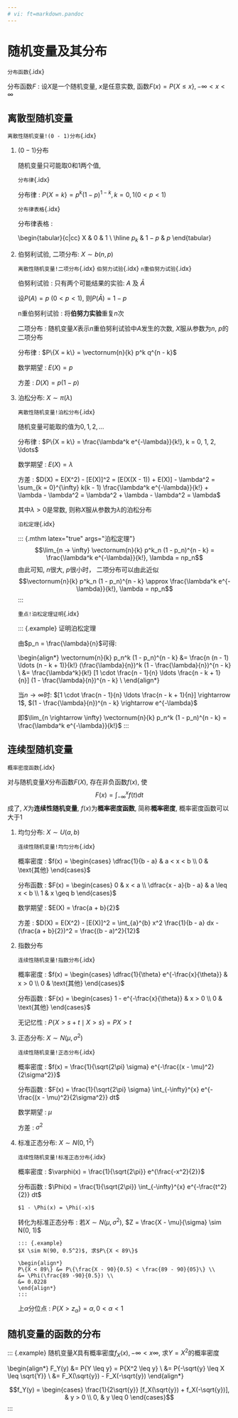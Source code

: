 ```yaml
---
# vi: ft=markdown.pandoc
---
```


# 随机变量及其分布

`分布函数`{.idx}

分布函数$F$
: 设$X$是一个随机变量, $x$是任意实数, 函数$F(x) = P\{X \leq x\}, -\infty < x < \infty$

## 离散型随机变量

`离散性随机变量!(0 - 1)分布`{.idx}

1. $(0 - 1)$分布

   随机变量只可能取$0$和$1$两个值, 

   `分布律`{.idx}
 
   分布律
   : $P\{X = k\} = p^k (1 - p)^{1 - k}, k = 0, 1 (0 < p <1)$

   `分布律表格`{.idx}

   分布律表格
   : 

      \begin{tabular}{c|cc}
          X & $0$ & $1$ \\ \hline
          $p_k$ & $1 - p$ & $p$
      \end{tabular}

1. 伯努利试验, 二项分布: $X \sim b(n, p)$

   `离散性随机变量!二项分布`{.idx} `伯努力试验`{.idx} `n重伯努力试验`{.idx}

   伯努利试验
   : 只有两个可能结果的实验: $A$ 及 $\bar{A}$

      设$P(A) = p\ (0 < p < 1)$, 则$P(\bar{A}) = 1 - p$

   n重伯努利试验
   : 将**伯努力实验**重复$n$次

   二项分布
   : 随机变量$X$表示$n$重伯努利试验中$A$发生的次数, $X$服从参数为$n$, $p$的二项分布

   分布律
   : $P\{X = k\} = \vectornum{n}{k} p^k q^{n - k}$

   数学期望
   : $E(X) = p$

   方差
   : $D(X) = p(1 - p)$

1. 泊松分布: $X \sim \pi(\lambda)$

   `离散性随机变量!泊松分布`{.idx}

   随机变量可能取的值为$0, 1, 2, \ldots$

   分布律
   : $P\{X = k\} = \frac{\lambda^k e^{-\lambda}}{k!}, k = 0, 1, 2, \ldots$

   数学期望
   : $E(X) = \lambda$

   方差
   : $D(X) = E(X^2) - [E(X)]^2 = [E(X(X - 1)) + E(X)] - \lambda^2 = \sum_{k = 0}^{\infty} k(k - 1) \frac{\lambda^k e^{-\lambda}}{k!} + \lambda - \lambda^2 = \lambda^2 + \lambda - \lambda^2 = \lambda$

   其中$\lambda > 0$是常数, 则称$X$服从参数为$\lambda$的泊松分布

   `泊松定理`{.idx}

   ::: {.mthm latex="true" args="泊松定理"}
   $$\lim_{n -> \infty} \vectornum{n}{k} p^k_n (1 - p_n)^{n - k} = \frac{\lambda^k e^{-\lambda}}{k!}, \lambda = np_n$$
   由此可知, $n$很大, $p$很小时， 二项分布可以由此近似
   $$\vectornum{n}{k} p^k_n (1 - p_n)^{n - k} \approx \frac{\lambda^k e^{-\lambda}}{k!}, \lambda = np_n$$
   :::

   `重点!泊松定理证明`{.idx}

   ::: {.example}
   证明泊松定理

   由$p_n = \frac{\lambda}{n}$可得:

   \begin{align*}
   \vectornum{n}{k} p_n^k (1 - p_n)^{n - k} &= \frac{n (n - 1) \ldots (n - k + 1)}{k!} (\frac{\lambda}{n})^k (1 - \frac{\lambda}{n})^{n - k} \\
   &= \frac{\lambda^k}{k!} [1 \cdot \frac{n - 1}{n} \ldots \frac{n - k + 1}{n}] (1 - \frac{\lambda}{n})^{n - k} \\
   \end{align*}

   当$n \rightarrow \infty$时: $[1 \cdot \frac{n - 1}{n} \ldots \frac{n - k + 1}{n}] \rightarrow 1$, $(1 - \frac{\lambda}{n})^{n - k} \rightarrow e^{-\lambda}$

   即$\lim_{n \rightarrow \infty} \vectornum{n}{k} p_n^k (1 - p_n)^{n - k} = \frac{\lambda^k e^{-\lambda}}{k!}$
   :::

## 连续型随机变量

`概率密度函数`{.idx}

对与随机变量$X$分布函数$F(X)$, 存在非负函数$f(x)$, 使
$$F(x) = \int^x_{-\infty} f(t) dt$$
成了, $X$为**连续性随机变量**, $f(x)$为**概率密度函数**, 简称**概率密度**, 概率密度函数可以大于1

1. 均匀分布: $X \sim U(a, b)$

   `连续性随机变量!均匀分布`{.idx}

   概率密度
   : $f(x) = \begin{cases} \dfrac{1}{b - a} & a < x < b \\ 0 & \text{其他} \end{cases}$

   分布函数
   : $F(x) = \begin{cases} 0 & x < a \\ \dfrac{x - a}{b - a} & a \leq x < b \\ 1 & x \geq b \end{cases}$

   数学期望
   : $E(X) = \frac{a + b}{2}$

   方差
   : $D(X) = E(X^2) - [E(X)]^2 = \int_{a}^{b} x^2 \frac{1}{b - a} dx - (\frac{a + b}{2})^2 = \frac{(b - a)^2}{12}$

1. 指数分布

   `连续性随机变量!指数分布`{.idx}

   概率密度
   : $f(x) = \begin{cases} \dfrac{1}{\theta} e^{-\frac{x}{\theta}} & x > 0 \\ 0 & \text{其他} \end{cases}$

   分布函数
   : $F(x) = \begin{cases} 1 - e^{-\frac{x}{\theta}} & x > 0 \\ 0 & \text{其他} \end{cases}$

   无记忆性
   : $P\{X > s + t \mid X > s\} = P{X > t}$

1. 正态分布: $X \sim N(\mu, \sigma^2)$

   `连续性随机变量!正态分布`{.idx}

   概率密度
   : $f(x) = \frac{1}{\sqrt{2\pi} \sigma} e^{-\frac{(x - \mu)^2}{2\sigma^2}}$

   分布函数
   : $F(x) = \frac{1}{\sqrt{2\pi} \sigma} \int_{-\infty}^{x} e^{-\frac{(x - \mu)^2}{2\sigma^2}} dt$

   数学期望
   : $\mu$

   方差
   : $\sigma^2$

1. 标准正态分布: $X \sim N(0, 1^2)$

   `连续性随机变量!标准正态分布`{.idx}

   概率密度
   : $\varphi(x) = \frac{1}{\sqrt{2\pi}} e^{\frac{-x^2}{2}}$

   分布函数
   : $\Phi(x) = \frac{1}{\sqrt{2\pi}} \int_{-\infty}^{x} e^{-\frac{t^2}{2}} dt$

       $1 - \Phi(x) = \Phi(-x)$

   转化为标准正态分布
   : 若$X \sim N(\mu, \sigma^2)$, $Z = \frac{X - \mu}{\sigma} \sim N(0, 1)$

       ::: {.example}
       $X \sim N(90, 0.5^2)$, 求$P\{X < 89\}$

       \begin{align*}
       P\{X < 89\} &= P\{\frac{X - 90}{0.5} < \frac{89 - 90}{05}\} \\
       &= \Phi(\frac{89 -90}{0.5}) \\
       &= 0.0228
       \end{align*}
       :::

   上$\alpha$分位点
   : $P\{X > z_{\alpha}\} = \alpha, 0 < \alpha < 1$

## 随机变量的函数的分布

::: {.example}
随机变量$X$具有概率密度$f_X(x), -\infty < x \infty$, 求$Y = X^2$的概率密度

\begin{align*}
F_Y(y) &= P\{Y \leq y\} = P\{X^2 \leq y\} \\
&= P\{-\sqrt{y} \leq X \leq \sqrt{Y}\} \\
&= F_X(\sqrt{y}) - F_X(-\sqrt{y})
\end{align*}

$$f_Y(y) = \begin{cases}
\frac{1}{2\sqrt{y}} [f_X(\sqrt{y}) + f_X(-\sqrt{y})], & y > 0 \\
0, & y \leq 0
\end{cases}$$
:::
